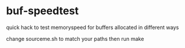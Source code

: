 buf-speedtest
=============

quick hack to test memoryspeed for buffers allocated in different ways

change sourceme.sh to match your paths then run make
